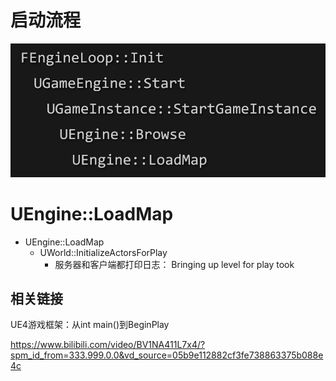 

# 启动流程

![](media/2022-12-10-12-08-08.png)

# UEngine::LoadMap

- UEngine::LoadMap
    - UWorld::InitializeActorsForPlay
        - 服务器和客户端都打印日志： Bringing up level for play took

## 相关链接

UE4游戏框架：从int main()到BeginPlay

https://www.bilibili.com/video/BV1NA411L7x4/?spm_id_from=333.999.0.0&vd_source=05b9e112882cf3fe738863375b088e4c